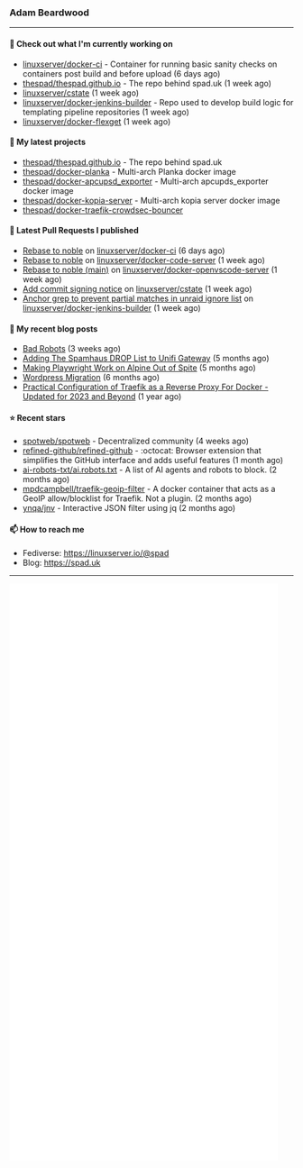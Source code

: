 ### Adam Beardwood
---
#### 👷 Check out what I'm currently working on

- [linuxserver/docker-ci](https://github.com/linuxserver/docker-ci) - Container for running basic sanity checks on containers post build and before upload (6 days ago)
- [thespad/thespad.github.io](https://github.com/thespad/thespad.github.io) - The repo behind spad.uk (1 week ago)
- [linuxserver/cstate](https://github.com/linuxserver/cstate) (1 week ago)
- [linuxserver/docker-jenkins-builder](https://github.com/linuxserver/docker-jenkins-builder) - Repo used to develop build logic for templating pipeline repositories (1 week ago)
- [linuxserver/docker-flexget](https://github.com/linuxserver/docker-flexget) (1 week ago)

#### 🌱 My latest projects

- [thespad/thespad.github.io](https://github.com/thespad/thespad.github.io) - The repo behind spad.uk
- [thespad/docker-planka](https://github.com/thespad/docker-planka) - Multi-arch Planka docker image
- [thespad/docker-apcupsd_exporter](https://github.com/thespad/docker-apcupsd_exporter) - Multi-arch apcupds_exporter docker image
- [thespad/docker-kopia-server](https://github.com/thespad/docker-kopia-server) - Multi-arch kopia server docker image 
- [thespad/docker-traefik-crowdsec-bouncer](https://github.com/thespad/docker-traefik-crowdsec-bouncer)

#### 🔨 Latest Pull Requests I published

- [Rebase to noble](https://github.com/linuxserver/docker-ci/pull/47) on [linuxserver/docker-ci](https://github.com/linuxserver/docker-ci) (6 days ago)
- [Rebase to noble](https://github.com/linuxserver/docker-code-server/pull/184) on [linuxserver/docker-code-server](https://github.com/linuxserver/docker-code-server) (1 week ago)
- [Rebase to noble (main)](https://github.com/linuxserver/docker-openvscode-server/pull/32) on [linuxserver/docker-openvscode-server](https://github.com/linuxserver/docker-openvscode-server) (1 week ago)
- [Add commit signing notice](https://github.com/linuxserver/cstate/pull/232) on [linuxserver/cstate](https://github.com/linuxserver/cstate) (1 week ago)
- [Anchor grep to prevent partial matches in unraid ignore list](https://github.com/linuxserver/docker-jenkins-builder/pull/275) on [linuxserver/docker-jenkins-builder](https://github.com/linuxserver/docker-jenkins-builder) (1 week ago)

#### 📜 My recent blog posts

- [Bad Robots](https://www.spad.uk/posts/bad-robots/) (3 weeks ago)
- [Adding The Spamhaus DROP List to Unifi Gateway](https://www.spad.uk/posts/adding-spamhaus-drop-list-to-unifi-gateway/) (5 months ago)
- [Making Playwright Work on Alpine Out of Spite](https://www.spad.uk/posts/making-playwright-work-on-alpine-out-of-spite/) (5 months ago)
- [Wordpress Migration](https://www.spad.uk/posts/wordpress-migration/) (6 months ago)
- [Practical Configuration of Traefik as a Reverse Proxy For Docker - Updated for 2023 and Beyond](https://www.spad.uk/posts/practical-configuration-of-traefik-as-a-reverse-proxy-for-docker-updated-for-2023/) (1 year ago)

#### ⭐ Recent stars

- [spotweb/spotweb](https://github.com/spotweb/spotweb) - Decentralized community (4 weeks ago)
- [refined-github/refined-github](https://github.com/refined-github/refined-github) - :octocat: Browser extension that simplifies the GitHub interface and adds useful features (1 month ago)
- [ai-robots-txt/ai.robots.txt](https://github.com/ai-robots-txt/ai.robots.txt) - A list of AI agents and robots to block. (2 months ago)
- [mpdcampbell/traefik-geoip-filter](https://github.com/mpdcampbell/traefik-geoip-filter) - A docker container that acts as a GeoIP allow/blocklist for Traefik. Not a plugin. (2 months ago)
- [ynqa/jnv](https://github.com/ynqa/jnv) - Interactive JSON filter using jq (2 months ago)

#### 📫 How to reach me
- Fediverse: https://linuxserver.io/@spad
- Blog: https://spad.uk
---
<img src="https://raw.githubusercontent.com/thespad/thespad/main/github-metrics.svg">
